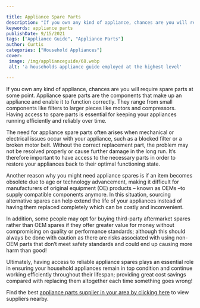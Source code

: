 ```yaml
---

title: Appliance Spare Parts
description: "If you own any kind of appliance, chances are you will require spare parts at some point. Appliance spare parts are the components...keep going and find out"
keywords: appliance parts
publishDate: 9/15/2021
tags: ["Appliance Guide", "Appliance Parts"]
author: Curtis
categories: ["Household Appliances"]
cover: 
 image: /img/applianceguide/68.webp
 alt: 'a households appliance guide employed at the highest level'

---
```


If you own any kind of appliance, chances are you will require spare parts at some point. Appliance spare parts are the components that make up an appliance and enable it to function correctly. They range from small components like filters to larger pieces like motors and compressors. Having access to spare parts is essential for keeping your appliances running efficiently and reliably over time.

The need for appliance spare parts often arises when mechanical or electrical issues occur with your appliance, such as a blocked filter or a broken motor belt. Without the correct replacement part, the problem may not be resolved properly or cause further damage in the long run. It’s therefore important to have access to the necessary parts in order to restore your appliances back to their optimal functioning state.

Another reason why you might need appliance spares is if an item becomes obsolete due to age or technology advancement, making it difficult for manufacturers of original equipment (OE) products – known as OEMs –to supply compatible components anymore. In this situation, sourcing alternative spares can help extend the life of your appliances instead of having them replaced completely which can be costly and inconvenient.

In addition, some people may opt for buying third-party aftermarket spares rather than OEM spares if they offer greater value for money without compromising on quality or performance standards; although this should always be done with caution as there are risks associated with using non-OEM parts that don’t meet safety standards and could end up causing more harm than good! 
 
Ultimately, having access to reliable appliance spares plays an essential role in ensuring your household appliances remain in top condition and continue working efficiently throughout their lifespan; providing great cost savings compared with replacing them altogether each time something goes wrong!

Find the best <a href="/pages/appliance-parts-suppliers/">appliance parts supplier in your area by clicking here</a> to view suppliers nearby.
